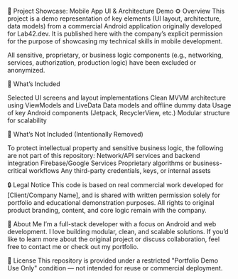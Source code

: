 📱 Project Showcase: Mobile App UI & Architecture Demo
⚙️ Overview
This project is a demo representation of key elements (UI layout, architecture, data models) from a commercial Android application originally developed for Lab42.dev. It is published here with the company’s explicit permission for the purpose of showcasing my technical skills in mobile development.

All sensitive, proprietary, or business logic components (e.g., networking, services, authorization, production logic) have been excluded or anonymized.

🧩 What’s Included

Selected UI screens and layout implementations
Clean MVVM architecture using ViewModels and LiveData
Data models and offline dummy data
Usage of key Android components (Jetpack, RecyclerView, etc.)
Modular structure for scalability

🚫 What’s Not Included (Intentionally Removed)

To protect intellectual property and sensitive business logic, the following are not part of this repository:
Network/API services and backend integration
Firebase/Google Services
Proprietary algorithms or business-critical workflows
Any third-party credentials, keys, or internal assets

🔒 Legal Notice
This code is based on real commercial work developed for [Client/Company Name], and is shared with written permission solely for portfolio and educational demonstration purposes.
All rights to original product branding, content, and core logic remain with the company.

👋 About Me
I’m a full-stack developer with a focus on Android and web development. I love building modular, clean, and scalable solutions.
If you’d like to learn more about the original project or discuss collaboration, feel free to contact me or check out my portfolio.

📎 License
This repository is provided under a restricted "Portfolio Demo Use Only" condition — not intended for reuse or commercial deployment.
